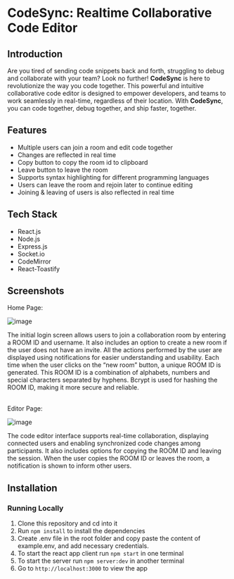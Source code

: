 # CodeSync: Realtime Collaborative Code Editor

## Introduction

Are you tired of sending code snippets back and forth, struggling to debug and collaborate with your team? Look no further! **CodeSync** is here to revolutionize the way you code together. This powerful and intuitive collaborative code editor is designed to empower developers, and teams to work seamlessly in real-time, regardless of their location. With **CodeSync**, you can code together, debug together, and ship faster, together.

## Features

- Multiple users can join a room and edit code together
- Changes are reflected in real time
- Copy button to copy the room id to clipboard
- Leave button to leave the room
- Supports syntax highlighting for different programming languages
- Users can leave the room and rejoin later to continue editing
- Joining & leaving of users is also reflected in real time

## Tech Stack

- React.js
- Node.js
- Express.js
- Socket.io
- CodeMirror
- React-Toastify

## Screenshots
Home Page: 

![image](https://github.com/user-attachments/assets/bda90145-81a8-473b-85c3-ddb813292a3f)

The initial login screen allows users to join a collaboration room by entering a ROOM ID and username. It also includes an option to create a new room if the user does not have an invite. All the actions performed by the user are displayed using notifications for easier understanding and usability.
Each time when the user clicks on the “new room” button, a unique ROOM ID is generated. This ROOM ID is a combination of alphabets, numbers and special characters separated by hyphens. Bcrypt is used for hashing the ROOM ID, making it more secure and reliable.

\
Editor Page: 

![image](https://github.com/user-attachments/assets/bd30dbfb-6ec2-4495-8c4e-8201129e88e9)

The code editor interface supports real-time collaboration, displaying connected users and enabling synchronized code changes among participants. It also includes options for copying the ROOM ID and leaving the session. When the user copies the ROOM ID or leaves the room, a notification is shown to inform other users.

## Installation

### Running Locally

1. Clone this repository and cd into it
2. Run `npm install` to install the dependencies
3. Create .env file in the root folder and copy paste the content of example.env, and add necessary credentials.
4. To start the react app client run `npm start` in one terminal
5. To start the server run `npm server:dev` in another terminal
6. Go to `http://localhost:3000` to view the app
